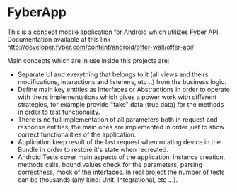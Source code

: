 FyberApp
========

This is a concept mobile application for Android which utilizes Fyber API.
Documentation available at this link http://developer.fyber.com/content/android/offer-wall/offer-api/

Main concepts which are in use inside this projects are:
- Separate UI and everything that belongs to it (all views and theirs modifications, interactions and listeners, etc ..)
  from the business logic.
- Define main key entities as Interfaces or Abstractions in order to operate with theirs implementations
  which gives a power work with different strategies, for example provide "fake" data (true data) for the methods
  in order to test functionality.
- There is no full implementation of all parameters both in request and response entities, the main ones are
  implemented in order just to show correct functionalities of the application.
- Application keep result of the last request when rotating device in the Bundle in order to restore it's state
  when recreated.
- Android Tests cover main aspects of the application: instance creation, methods calls, bound values check
  for the parameters, parsing correctness, mock of the interfaces. In real project the number of tests can be
  thousands (any kind: Unit, Integrational, etc ...).
